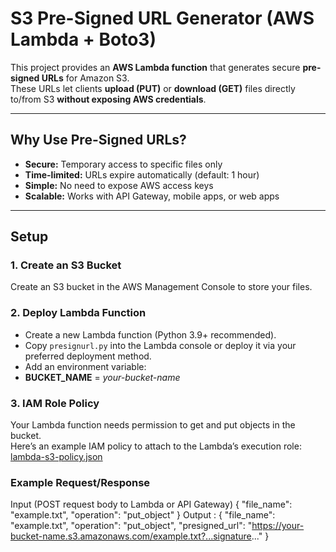 # S3 Pre-Signed URL Generator (AWS Lambda + Boto3)

This project provides an **AWS Lambda function** that generates secure **pre-signed URLs** for Amazon S3.  
These URLs let clients **upload (PUT)** or **download (GET)** files directly to/from S3 **without exposing AWS credentials**.

---

## Why Use Pre-Signed URLs?
- **Secure:** Temporary access to specific files only  
- **Time-limited:** URLs expire automatically (default: 1 hour)  
- **Simple:** No need to expose AWS access keys  
- **Scalable:** Works with API Gateway, mobile apps, or web apps  

---

## Setup
### 1. Create an S3 Bucket
Create an S3 bucket in the AWS Management Console to store your files.

### 2. Deploy Lambda Function
- Create a new Lambda function (Python 3.9+ recommended).
- Copy `presignurl.py` into the Lambda console or deploy it via your preferred deployment method.
- Add an environment variable:
- **BUCKET_NAME** = *your-bucket-name*

### 3. IAM Role Policy
Your Lambda function needs permission to get and put objects in the bucket.  
Here’s an example IAM policy to attach to the Lambda’s execution role:
  [lambda-s3-policy.json](lambda-s3-policy.json)


### Example Request/Response
Input (POST request body to Lambda or API Gateway)
  {
  "file_name": "example.txt",
  "operation": "put_object"
  }
Output :
  {
  "file_name": "example.txt",
  "operation": "put_object",
  "presigned_url": "https://your-bucket-name.s3.amazonaws.com/example.txt?...signature..."
  }
  
